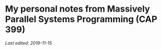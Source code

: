 # My personal notes from Massively Parallel Systems Programming (CAP 399)

*Last edited: 2019-11-15*
